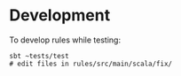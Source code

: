 # Development
To develop rules while testing:
```
sbt ~tests/test
# edit files in rules/src/main/scala/fix/
```
